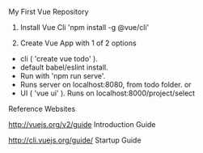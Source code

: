 My First Vue Repository

1. Install Vue Cli
'npm install -g @vue/cli'

2. Create Vue App with 1 of 2 options 
- cli ( 'create vue todo' ). 
- default babel/eslint install.
- Run with 'npm run serve'. 
- Runs server on localhost:8080, from todo folder.
or 
- UI ( 'vue ui' ). Runs on localhost:8000/project/select


Reference Websites

http://vuejs.org/v2/guide
Introduction Guide

http://cli.vuejs.org/guide/
Startup Guide